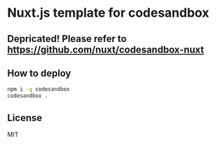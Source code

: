 # Nuxt.js template for codesandbox

## Depricated! Please refer to https://github.com/nuxt/codesandbox-nuxt 

## How to deploy

```bash
npm i -g codesandbox
codesandbox .
```

## License

MIT
